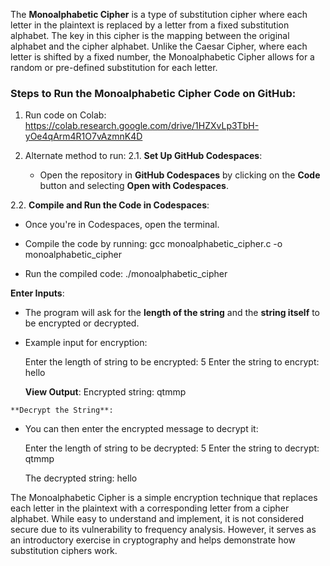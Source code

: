 The **Monoalphabetic Cipher** is a type of substitution cipher where each letter in the plaintext is replaced by a letter from a fixed substitution alphabet. The key in this cipher is the mapping between the original alphabet and the cipher alphabet. Unlike the Caesar Cipher, where each letter is shifted by a fixed number, the Monoalphabetic Cipher allows for a random or pre-defined substitution for each letter.

### **Steps to Run the Monoalphabetic Cipher Code on GitHub:**
1. Run code on Colab: https://colab.research.google.com/drive/1HZXvLp3TbH-yOe4qArm4R1O7vAzmnK4D

2. Alternate method to run:
2.1. **Set Up GitHub Codespaces**:
   - Open the repository in **GitHub Codespaces** by clicking on the **Code** button and selecting **Open with Codespaces**.

2.2. **Compile and Run the Code in Codespaces**:
   - Once you're in Codespaces, open the terminal.
   - Compile the code by running:
     gcc monoalphabetic_cipher.c -o monoalphabetic_cipher
     
   - Run the compiled code:
     ./monoalphabetic_cipher
     
   **Enter Inputs**:
   - The program will ask for the **length of the string** and the **string itself** to be encrypted or decrypted. 
   - Example input for encryption:
     
     Enter the length of string to be encrypted: 5
     Enter the string to encrypt: hello
     
   
     **View Output**:
     Encrypted string: qtmmp
    

    **Decrypt the String**:
   - You can then enter the encrypted message to decrypt it:
    
     Enter the length of string to be decrypted: 5
     Enter the string to decrypt: qtmmp
    
     The decrypted string: hello
    
The Monoalphabetic Cipher is a simple encryption technique that replaces each letter in the plaintext with a corresponding letter from a cipher alphabet. While easy to understand and implement, it is not considered secure due to its vulnerability to frequency analysis. However, it serves as an introductory exercise in cryptography and helps demonstrate how substitution ciphers work.
